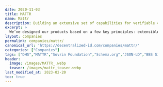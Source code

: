 ```yaml
---
date: 2020-11-03
title: MATTR
name: Mattr
description: Building an extensive set of capabilities for verifiable credential issuance, verification, and storage.  
excerpt: >
  We’ve designed our products based on a few key principles: extensible data formats, secure authentication protocols, a rigorous semantic data model, industry-standard cryptography, and the use of drivers and extensions to allow modular and configurable use of the platform over time.
layout: companies
permalink: companies/mattr/
canonical_url: 'https://decentralized-id.com/companies/mattr/'
categories: ["Companies"]
tags: ["DHS","MATTR","Sovrin Foundation","Schema.org","JSON-LD","BBS Signatures","Linked Data"]
header:
  image: /images/MATTR_.webp
  teaser: /images/mattr_teaser.webp
last_modified_at: 2023-02-20
toc: true
---
```





